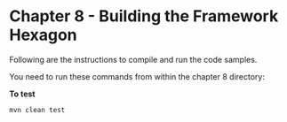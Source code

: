 # Chapter 8 - Building the Framework Hexagon
Following are the instructions to compile and run the code samples.

You need to run these commands from within the chapter 8 directory:

**To test**
```
mvn clean test
```
